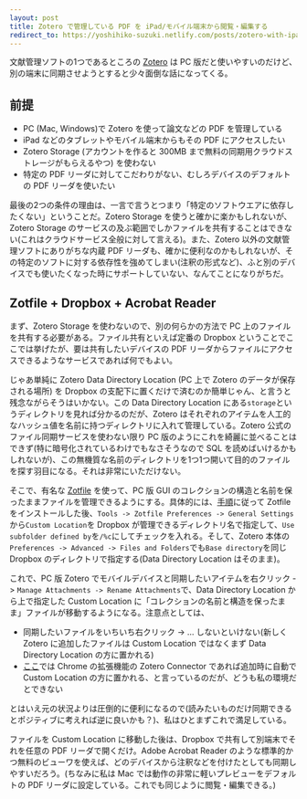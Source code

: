 ```yaml
---
layout: post
title: Zotero で管理している PDF を iPad/モバイル端末から閲覧・編集する
redirect_to: https://yoshihiko-suzuki.netlify.com/posts/zotero-with-ipad
---
```


文献管理ソフトの1つであるところの [Zotero](https://www.zotero.org/) は PC 版だと使いやすいのだけど、別の端末に同期させようとすると少々面倒な話になってくる。



## 前提

* PC (Mac, Windows)で Zotero を使って論文などの PDF を管理している
* iPad などのタブレットやモバイル端末からもその PDF にアクセスしたい
* Zotero Storage (アカウントを作ると 300MB まで無料の同期用クラウドストレージがもらえるやつ) を使わない
* 特定の PDF リーダに対してこだわりがない、むしろデバイスのデフォルトの PDF リーダを使いたい



最後の2つの条件の理由は、一言で言うとつまり「特定のソフトウエアに依存したくない」ということだ。Zotero Storage を使うと確かに楽かもしれないが、Zotero Storage のサービスの及ぶ範囲でしかファイルを共有することはできない(これはクラウドサービス全般に対して言える)。また、Zotero 以外の文献管理ソフトにありがちな内蔵 PDF リーダも、確かに便利なのかもしれないが、その特定のソフトに対する依存性を強めてしまい(注釈の形式など)、ふと別のデバイスでも使いたくなった時にサポートしていない、なんてことになりがちだ。



## Zotfile + Dropbox + Acrobat Reader

まず、Zotero Storage を使わないので、別の何らかの方法で PC 上のファイルを共有する必要がある。ファイル共有といえば定番の Dropbox ということでここでは挙げたが、要は共有したいデバイスの PDF リーダからファイルにアクセスできるようなサービスであれば何でもよい。



じゃあ単純に Zotero Data Directory Location (PC 上で Zotero のデータが保存される場所) を Dropbox の支配下に置くだけで済むのか簡単じゃん、と言うと残念ながらそうはいかない。この Data Directory Location にある`storage`というディレクトリを見れば分かるのだが、Zotero はそれぞれのアイテムを人工的なハッシュ値を名前に持つディレクトリに入れて管理している。Zotero 公式のファイル同期サービスを使わない限り PC 版のようにこれを綺麗に並べることはできず(特に暗号化されているわけでもなさそうなので SQL を読めばいけるかもしれないが)、この無機質な名前のディレクトリを1つ1つ開いて目的のファイルを探す羽目になる。それは非常にいただけない。



そこで、有名な [Zotfile](http://zotfile.com/) を使って、PC 版 GUI のコレクションの構造と名前を保ったままファイルを管理できるようにする。具体的には、[手順](http://zotfile.com/#how-to-install--set-up-zotfile)に従って Zotfile をインストールした後、`Tools -> Zotfile Preferences -> General Settings`から`Custom Location`を Dropbox が管理できるディレクトリ名で指定して、`Use subfolder defined by`を`/%c`にしてチェックを入れる。そして、Zotero 本体の`Preferences -> Advanced -> Files and Folders`でも`Base directory`を同じ Dropbox のディレクトリで指定する(Data Directory Location はそのまま)。



これで、PC 版 Zotero でモバイルデバイスと同期したいアイテムを右クリック -> `Manage Attachments -> Rename Attachments`で、Data Directory Location から上で指定した Custom Location に「コレクションの名前と構造を保ったまま」ファイルが移動するようになる。注意点としては、

* 同期したいファイルをいちいち右クリック -> … しないといけない(新しく Zotero に追加したファイルは Custom Location ではなくまず Data Directory Location の方に置かれる)
* [ここ](https://forums.zotero.org/discussion/74208/zotfile-not-scanning-folder-for-new-files)では Chrome の拡張機能の Zotero Connector であれば追加時に自動で Custom Location の方に置かれる、と言っているのだが、どうも私の環境だとできない

とはいえ元の状況よりは圧倒的に便利になるので(読みたいものだけ同期できるとポジティブに考えれば逆に良いかも？)、私はひとまずこれで満足している。



ファイルを Custom Location に移動した後は、Dropbox で共有して別端末でそれを任意の PDF リーダで開くだけ。Adobe Acrobat Reader のような標準的かつ無料のビューワを使えば、どのデバイスから注釈などを付けたとしても同期しやすいだろう。(ちなみに私は Mac では動作の非常に軽いプレビューをデフォルトの PDF リーダに設定している。これでも同じように閲覧・編集できる。)

